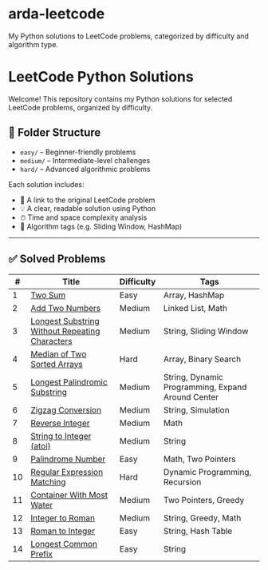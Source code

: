 # arda-leetcode
My Python solutions to LeetCode problems, categorized by difficulty and algorithm type.
# LeetCode Python Solutions

Welcome! This repository contains my Python solutions for selected LeetCode problems, organized by difficulty.

## 📂 Folder Structure

- `easy/` – Beginner-friendly problems
- `medium/` – Intermediate-level challenges
- `hard/` – Advanced algorithmic problems

Each solution includes:
- 🔗 A link to the original LeetCode problem  
- 💡 A clear, readable solution using Python  
- ⏱ Time and space complexity analysis  
- 🧠 Algorithm tags (e.g. Sliding Window, HashMap)

---

## ✅ Solved Problems

| # | Title | Difficulty | Tags |
|--|-------|------------|------|
| 1 | [Two Sum](https://leetcode.com/problems/two-sum/) | Easy | Array, HashMap |
| 2 | [Add Two Numbers](https://leetcode.com/problems/add-two-numbers/) | Medium | Linked List, Math |
| 3 | [Longest Substring Without Repeating Characters](https://leetcode.com/problems/longest-substring-without-repeating-characters/) | Medium | String, Sliding Window |
| 4 | [Median of Two Sorted Arrays](https://leetcode.com/problems/median-of-two-sorted-arrays/) | Hard | Array, Binary Search |
| 5 | [Longest Palindromic Substring](https://leetcode.com/problems/longest-palindromic-substring/) | Medium | String, Dynamic Programming, Expand Around Center |
| 6 | [Zigzag Conversion](https://leetcode.com/problems/zigzag-conversion/) | Medium | String, Simulation |
| 7 | [Reverse Integer](https://leetcode.com/problems/reverse-integer/) | Medium | Math |
| 8 | [String to Integer (atoi)](https://leetcode.com/problems/string-to-integer-atoi/) | Medium | String |
| 9 | [Palindrome Number](https://leetcode.com/problems/palindrome-number/) | Easy | Math, Two Pointers |
| 10 | [Regular Expression Matching](https://leetcode.com/problems/regular-expression-matching/) | Hard | Dynamic Programming, Recursion |
| 11 | [Container With Most Water](https://leetcode.com/problems/container-with-most-water/) | Medium | Two Pointers, Greedy |
| 12 | [Integer to Roman](https://leetcode.com/problems/integer-to-roman/) | Medium | String, Greedy, Math |
| 13 | [Roman to Integer](https://leetcode.com/problems/roman-to-integer/) | Easy | String, Hash Table |
| 14 | [Longest Common Prefix](https://leetcode.com/problems/longest-common-prefix/) | Easy | String |


